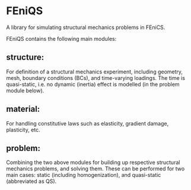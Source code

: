# FEniQS
A library for simulating structural mechanics problems in FEniCS.

FEniQS contains the following main modules:
  ## structure:
  For definition of a structural mechanics experiment, including geometry, mesh, boundary conditions (BCs), and time-varying loadings. The time is quasi-static, i.e. no dynamic (inertia) effect is modelled (in the problem module below).
  ## material:
  For handling constitutive laws such as elasticity, gradient damage, plasticity, etc.
  ## problem:
  Combining the two above modules for building up respective structural mechanics problems, and solving them. These can be performed for two main cases: static (including homogenization), and quasi-static (abbreviated as QS).
